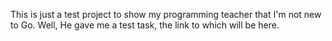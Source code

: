 This is just a test project to show my programming teacher that I'm not new to Go.  Well, He gave me a test task, the link to which will be here.
